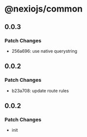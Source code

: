 # @nexiojs/common

## 0.0.3

### Patch Changes

- 256a696: use native querystring

## 0.0.2

### Patch Changes

- b23a708: update route rules

## 0.0.2

### Patch Changes

- init
